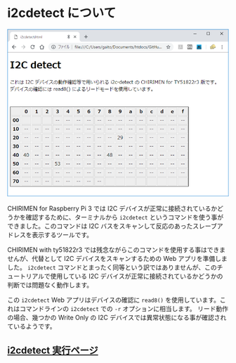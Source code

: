 # i2cdetect について

![i2cdetect](imgs/i2cdetect/i2cdetect.png)  


CHIRIMEN for Raspberry Pi 3 では I2C デバイスが正常に接続されているかどうかを確認するために、ターミナルから `i2cdetect` というコマンドを使う事ができました。このコマンドは I2C バスをスキャンして反応のあったスレーブアドレスを表示するツールです。  

CHIRIMEN with ty51822r3 では残念ながらこのコマンドを使用する事はできませんが、代替として I2C デバイスをスキャンするための Web アプリを準備しました。
`i2cdetect` コマンドとまったく同等という訳ではありませんが、このチュートリアルで使用している I2C デバイスが正常に接続されているかどうかの判断では問題なく動作します。

この `i2cdetect` Web アプリはデバイスの確認に `read8()` を使用しています。これはコマンドラインの `i2cdetect` での `-r` オプションに相当します。
リード動作の場合、幾つかの Write Only の I2C デバイスでは異常状態になる事が確認されているようです。

## [i2cdetect 実行ページ](examples/i2cdetect.html)  
